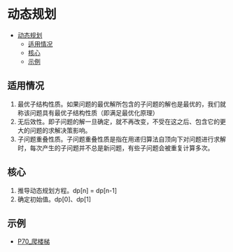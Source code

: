 # 动态规划

- [动态规划](#动态规划)
  - [适用情况](#适用情况)
  - [核心](#核心)
  - [示例](#示例)

## 适用情况

1. 最优子结构性质。如果问题的最优解所包含的子问题的解也是最优的，我们就称该问题具有最优子结构性质（即满足最优化原理）
2. 无后效性。即子问题的解一旦确定，就不再改变，不受在这之后、包含它的更大的问题的求解决策影响。
3. 子问题重叠性质。子问题重叠性质是指在用递归算法自顶向下对问题进行求解时，每次产生的子问题并不总是新问题，有些子问题会被重复计算多次。

## 核心

1. 推导动态规划方程。dp[n] = dp[n-1]
2. 确定初始值。dp[0]、dp[1]

## 示例

- [P70_爬楼梯](./src/main/java/com/uyaki/leetcode/editor/cn/doc/content/P70_ClimbingStairs.md)

